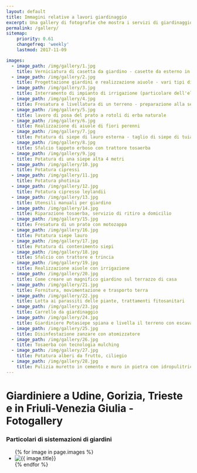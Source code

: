 ```yaml
---
layout: default
title: Immagini relative a lavori giardinaggio
excerpt: Una gallery di fotografie che mostra i servizi di giardinaggio svolti da giardiniere PotaSiepe nei giardini della provincia di Udine, di Trieste e in Friuli
permalink: /gallery/
sitemap:
    priority: 0.61
    changefreq: 'weekly'
    lastmod: 2017-11-09

images:
  - image_path: /img/gallery/1.jpg
    title: Verniciatura di casetta da giardino - casette da esterno in legno, resina e pvc
  - image_path: /img/gallery/2.jpg
    title: Progettazione giardini e realizzazione aiuole - vari tipi di fiori e di piante
  - image_path: /img/gallery/3.jpg
    title: Interramento di impianto di irrigazione (particolare dell'elettrovalvola)
  - image_path: /img/gallery/4.jpg
    title: Fresatura e livellatura di un terreno - preparazione alla semina del prato
  - image_path: /img/gallery/5.jpg
    title: lavoro di posa del prato a rotoli di erba naturale
  - image_path: /img/gallery/6.jpg
    title: Realizzazione di aiuole di fiori perenni
  - image_path: /img/gallery/7.jpg
    title: Potatura di siepe di lauro esterna - taglio di siepe di tuia interna al giardino
  - image_path: /img/gallery/8.jpg
    title: Sfalcio tappeto erboso con trattore tosaerba
  - image_path: /img/gallery/9.jpg
    title: Potatura di una siepe alta 4 metri
  - image_path: /img/gallery/10.jpg
    title: Potatura cipressi
  - image_path: /img/gallery/11.jpg
    title: Potatura photinia
  - image_path: /img/gallery/12.jpg
    title: Potatura cipresso leylandii
  - image_path: /img/gallery/13.jpg
    title: Utensili manuali per giardino
  - image_path: /img/gallery/14.jpg
    title: Riparazione tosaerba, servizio di ritiro a domicilio
  - image_path: /img/gallery/15.jpg
    title: Fresatura di un prato con motozappa
  - image_path: /img/gallery/16.jpg
    title: Potatura siepe lauro
  - image_path: /img/gallery/17.jpg
    title: Potatura di contenimento siepi
  - image_path: /img/gallery/18.jpg
    title: Sfalcio con trattore e trincia
  - image_path: /img/gallery/19.jpg
    title: Realizzazione aiuole con irrigazione
  - image_path: /img/gallery/20.jpg
    title: Come creare un magnifico giardino sul terrazzo di casa
  - image_path: /img/gallery/21.jpg
    title: Fornitura, movimentazione e trasporto terra
  - image_path: /img/gallery/22.jpg
    title: Lotta ai parassiti delle piante, trattamenti fitosanitari
  - image_path: /img/gallery/23.jpg
    title: Carrello da giardinaggio
  - image_path: /img/gallery/24.jpg
    title: Giardiniere Potasiepe spiana e livella il terreno con escavatore
  - image_path: /img/gallery/25.jpg
    title: Disinfestazione zanzare con atomizzatore
  - image_path: /img/gallery/26.jpg
    title: Tosaerba con tecnologia mulching
  - image_path: /img/gallery/27.jpg
    title: Potatura alberi da frutto, ciliegio
  - image_path: /img/gallery/28.jpg
    title: Pulizia muretto in cemento e muro in pietra con idropulitrice
---
```

# Giardiniere a Udine, Gorizia, Trieste e in Friuli-Venezia Giulia - Fotogallery

### Particolari di sistemazioni di giardini
<div class="list-collection">
<ul class="photo-gallery">
  {% for image in page.images %}
    <li><img src="{{ image.image_path }}" alt="{{ image.title}}" title="{{ image.title}}"/></li>
  {% endfor %}
</ul>
</div>
